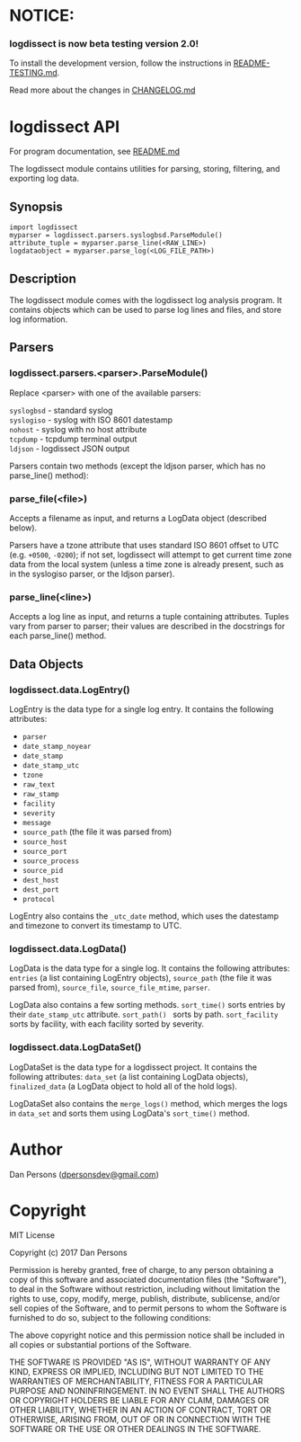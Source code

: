 # NOTICE:
### logdissect is now beta testing version 2.0!
To install the development version, follow the instructions in [README-TESTING.md](README-TESTING.md).

Read more about the changes in [CHANGELOG.md](CHANGELOG.md)

# logdissect API
For program documentation, see [README.md](README.md)

The logdissect module contains utilities for parsing, storing, filtering, and exporting log data.

## Synopsis
    import logdissect
    myparser = logdissect.parsers.syslogbsd.ParseModule()
    attribute_tuple = myparser.parse_line(<RAW_LINE>)
    logdataobject = myparser.parse_log(<LOG_FILE_PATH>)

## Description
The logdissect module comes with the logdissect log analysis program. It contains objects which can be used to parse log lines and files, and store log information.

## Parsers
### logdissect.parsers.\<parser>.ParseModule()
Replace \<parser\> with one of the available parsers:

`` syslogbsd `` - standard syslog<br>
`` syslogiso `` - syslog with ISO 8601 datestamp<br>
`` nohost `` - syslog with no host attribute<br>
`` tcpdump `` - tcpdump terminal output<br>
`` ldjson `` - logdissect JSON output<br>
    
Parsers contain two methods (except the ldjson parser, which has no parse\_line() method):

### parse\_file(\<file>)
Accepts a filename as input, and returns a LogData object (described below).

Parsers have a tzone attribute that uses standard ISO 8601 offset to UTC (e.g. `+0500`, `-0200`); if not set, logdissect will attempt to get current time zone data from the local system (unless a time zone is already present, such as in the syslogiso parser, or the ldjson parser).

### parse\_line(\<line>)
Accepts a log line as input, and returns a tuple containing attributes. Tuples vary from parser to parser; their values are described in the docstrings for each parse\_line() method.

## Data Objects
### logdissect.data.LogEntry()
LogEntry is the data type for a single log entry. It contains the following attributes:
- `parser`
- `date_stamp_noyear`
- `date_stamp`
- `date_stamp_utc`
- `tzone`
- `raw_text`
- `raw_stamp`
- `facility`
- `severity`
- `message`
- `source_path` (the file it was parsed from)
- `source_host`
- `source_port`
- `source_process`
- `source_pid`
- `dest_host`
- `dest_port`
- `protocol`

LogEntry also contains the `_utc_date` method, which uses the datestamp and timezone to convert its timestamp to UTC.

### logdissect.data.LogData()
LogData is the data type for a single log. It contains the following attributes: `entries` (a list containing LogEntry objects), `source_path` (the file it was parsed from), `source_file`, `source_file_mtime`, `parser`.

LogData also contains a few sorting methods. `` sort_time() `` sorts entries by their `date_stamp_utc` attribute. `` sort_path()  `` sorts by path. `` sort_facility `` sorts by facility, with each facility sorted by severity.

### logdissect.data.LogDataSet()
LogDataSet is the data type for a logdissect project. It contains the following attributes: `data_set` (a list containing LogData objects), `finalized_data` (a LogData object to hold all of the hold logs).

LogDataSet also contains the `` merge_logs() `` method, which merges the logs in `data_set` and sorts them using LogData's `sort_time()` method.

# Author
Dan Persons (dpersonsdev@gmail.com)

# Copyright
MIT License

Copyright (c) 2017 Dan Persons

Permission is hereby granted, free of charge, to any person obtaining a copy
of this software and associated documentation files (the "Software"), to deal
in the Software without restriction, including without limitation the rights
to use, copy, modify, merge, publish, distribute, sublicense, and/or sell
copies of the Software, and to permit persons to whom the Software is
furnished to do so, subject to the following conditions:

The above copyright notice and this permission notice shall be included in all
copies or substantial portions of the Software.

THE SOFTWARE IS PROVIDED "AS IS", WITHOUT WARRANTY OF ANY KIND, EXPRESS OR
IMPLIED, INCLUDING BUT NOT LIMITED TO THE WARRANTIES OF MERCHANTABILITY,
FITNESS FOR A PARTICULAR PURPOSE AND NONINFRINGEMENT. IN NO EVENT SHALL THE
AUTHORS OR COPYRIGHT HOLDERS BE LIABLE FOR ANY CLAIM, DAMAGES OR OTHER
LIABILITY, WHETHER IN AN ACTION OF CONTRACT, TORT OR OTHERWISE, ARISING FROM,
OUT OF OR IN CONNECTION WITH THE SOFTWARE OR THE USE OR OTHER DEALINGS IN THE
SOFTWARE.
